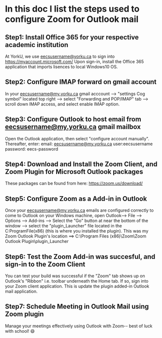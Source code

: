 # In this doc I list the steps used to configure Zoom for Outlook mail

## Step1: Install Office 365 for your respective academic institution
At YorkU, we use eecsusername@yorku.ca to sign into https://myaccount.microsoft.com/
Upon sign-in, install the Office 365 application that imports lisences to local Windows10 OS.

## Step2: Configure IMAP forward on gmail account
In your eecsusername@my.yorku.ca gmail acccount --> "settings Cog symbol" located top right --> select "Forwarding and POP/IMAP" tab --> scroll down IMAP access, and select enable IMAP option.

## Step3: Configure Outlook to host email from eecsusername@my.yorku.ca gmail mailbox
Open the Outlook application, then select "configure account manually". 
Thereafter, enter:
email: eecsusername@my.yorku.ca
user:eecsusername
password: eecs-password

## Step4: Download and Install the Zoom Client, and Zoom Plugin for Microsoft Outlook packages
These packages can be found from here: https://zoom.us/download/


## Step5: Configure Zoom as a Add-in in Outlook 
Once your eecsusername@my.yorku.ca emails are configured correctly to come to Outlook on your Windows machine, 
open Outlook--> File --> Options --> Add-ins --> Select the "Go" button at near the bottom of the window --> select the "plugin_Launcher" file located in the C:ProgramFile(x86) (this is where you installed the plugin).
This was my Zoom Outlook Plugin's location ==> C:\Program Files (x86)\Zoom\Zoom Outlook Plugin\plugin_Launcher

## Step6: Test the Zoom Add-in was succesful, and sign-in to the Zoom Client
You can test your build was successful if the "Zoom" tab shows up on Outlook's "Ribbon" i.e. toolbar underneath the Home tab.
If so, sign into your Zoom client application. This is update the plugin added-in Outlook mail application.

## Step7: Schedule Meeting in Outlook Mail using Zoom plugin
Manage your meetings effectively using Outlook with Zoom-- best of luck with school! :smile:
